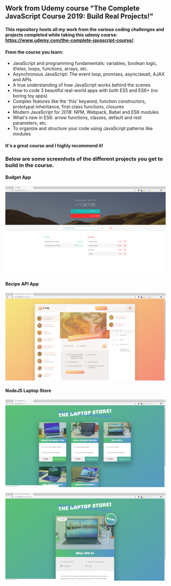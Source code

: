 ## Work from Udemy course "The Complete JavaScript Course 2019: Build Real Projects!"

#### This repository hosts all my work from the various coding challenges and projects completed while taking this udemy course: https://www.udemy.com/the-complete-javascript-course/. 

#### From the course you learn:

* JavaScript and programming fundamentals: variables, boolean logic, if/else, loops, functions, arrays, etc.
* Asynchronous JavaScript: The event loop, promises, async/await, AJAX and APIs
* A true understanding of how JavaScript works behind the scenes
* How to code 3 beautiful real-world apps with both ES5 and ES6+ (no boring toy apps)
* Complex features like the 'this' keyword, function constructors, prototypal inheritance, first-class functions, closures
* Modern JavaScript for 2018: NPM, Webpack, Babel and ES6 modules
* What's new in ES6: arrow functions, classes, default and rest parameters, etc.
* To organize and structure your code using JavaScript patterns like modules

#### It's a great course and I highly recommend it!

### Below are some screenhots of the different projects you get to build in the course.

#### Budget App

![](./screens/budget-app.png)



#### Recipe API App

![](./screens/recipe-api-app.png)



#### NodeJS Laptop Store

![](./screens/node-laptop-store-main.png)



![](./screens/node-laptop-store-single.png)